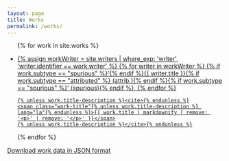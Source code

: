 ```yaml
---
layout: page
title: Works
permalink: /works/
---
```



<ul>

{% for work in site.works %}

  <li>
  <a href="{{ work.url | relative_url }}">
    {% assign workWriter = site.writers | where_exp: 'writer', 'writer.identifier == work.writer' %}
    {% for writer in workWriter %}
      {% if work.subtype == "spurious" %}‘{% endif %}{{ writer.title }}{% if work.subtype == "attributed" %} (attrib.){% endif %}{% if work.subtype == "spurious" %}’ (spurious){% endif %},
    {% endfor %}
    
    {% unless work.title-description %}<cite>{% endunless %}
    <span class="work-title"{% unless work.title-description %} lang="la"{% endunless %}>{{ work.title | markdownify | remove: '<p>' | remove: '</p>' }}</span>
    {% unless work.title-description %}</cite>{% endunless %}
  </a>
  </li>
{% endfor %}
</ul>

<a href="{{ site.baseurl }}/api/works.json">Download work data in JSON format</a>

